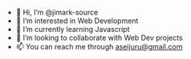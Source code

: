 - 👋 Hi, I’m @jimark-source
- 👀 I’m interested in Web Development
- 🌱 I’m currently learning Javascript
- 💞️ I’m looking to collaborate with Web Dev projects
- 📫 You can reach me through aseijuru@gmail.com

<!---
jimark-source/jimark-source is a ✨ special ✨ repository because its `README.md` (this file) appears on your GitHub profile.
You can click the Preview link to take a look at your changes.
--->
